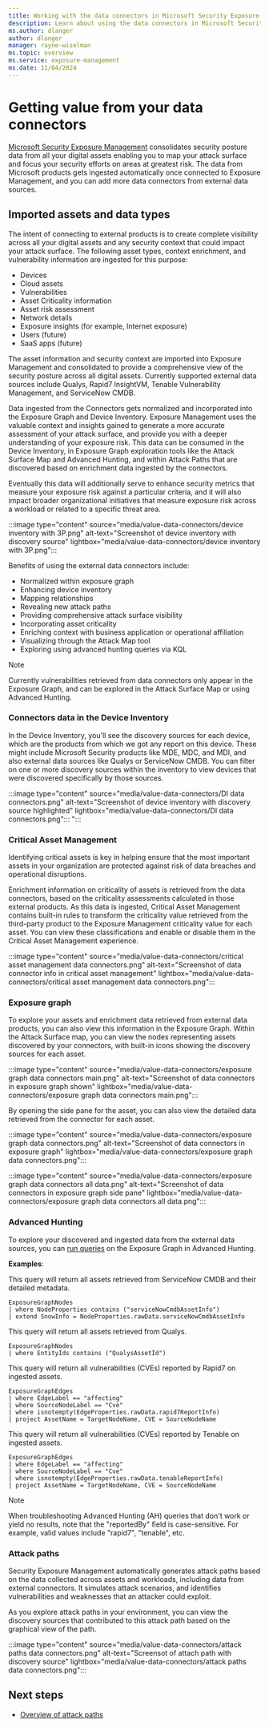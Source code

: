 ```yaml
---
title: Working with the data connectors in Microsoft Security Exposure Management
description: Learn about using the data connectors in Microsoft Security Exposure Management.
ms.author: dlanger
author: dlanger
manager: rayne-wiselman
ms.topic: overview
ms.service: exposure-management
ms.date: 11/04/2024
---
```


# Getting value from your data connectors

[Microsoft Security Exposure Management](microsoft-security-exposure-management.md) consolidates security posture data from all your digital assets enabling you to map your attack surface and focus your security efforts on areas at greatest risk. The data from Microsoft products gets ingested automatically once connected to Exposure Management, and you can add more data connectors from external data sources.

## Imported assets and data types

The intent of connecting to external products is to create complete visibility across all your digital assets and any security context that could impact your attack surface. The following asset types, context enrichment, and vulnerability information are ingested for this purpose:

- Devices
- Cloud assets
- Vulnerabilities
- Asset Criticality information
- Asset risk assessment
- Network details
- Exposure insights (for example, Internet exposure)
- Users (future)
- SaaS apps (future)

The asset information and security context are imported into Exposure Management and consolidated to provide a comprehensive view of the security posture across all digital assets. Currently supported external data sources include Qualys, Rapid7 InsightVM, Tenable Vulnerability Management, and ServiceNow CMDB.

Data ingested from the Connectors gets normalized and incorporated into the Exposure Graph and Device Inventory. Exposure Management uses the valuable context and insights gained to generate a more accurate assessment of your attack surface, and provide you with a deeper understanding of your exposure risk. This data can be consumed in the Device Inventory, in Exposure Graph exploration tools like the Attack Surface Map and Advanced Hunting, and within Attack Paths that are discovered based on enrichment data ingested by the connectors.

Eventually this data will additionally serve to enhance security metrics that measure your exposure risk against a particular criteria, and it will also impact broader organizational initiatives that measure exposure risk across a workload or related to a specific threat area.

:::image type="content" source="media/value-data-connectors/device inventory with 3P.png" alt-text="Screenshot of device inventory with discovery source" lightbox="media/value-data-connectors/device inventory with 3P.png":::

Benefits of using the external data connectors include:

- Normalized within exposure graph
- Enhancing device inventory
- Mapping relationships
- Revealing new attack paths
- Providing comprehensive attack surface visibility
- Incorporating asset criticality
- Enriching context with business application or operational affiliation
- Visualizing through the Attack Map tool
- Exploring using advanced hunting queries via KQL

> [!NOTE]
> Currently vulnerabilities retrieved from data connectors only appear in the Exposure Graph, and can be explored in the Attack Surface Map or using Advanced Hunting.

### Connectors data in the Device Inventory

In the Device Inventory, you'll see the discovery sources for each device, which are the products from which we got any report on this device. These might include Microsoft Security products like MDE, MDC, and MDI, and also external data sources like Qualys or ServiceNow CMDB. You can filter on one or more discovery sources within the inventory to view devices that were discovered specifically by those sources.

:::image type="content" source="media/value-data-connectors/DI data connectors.png" alt-text="Screenshot of device inventory with discovery source highlighted" lightbox="media/value-data-connectors/DI data connectors.png":::
":::

### Critical Asset Management

Identifying critical assets is key in helping ensure that the most important assets in your organization are protected against risk of data breaches and operational disruptions.

Enrichment information on criticality of assets is retrieved from the data connectors, based on the criticality assessments calculated in those external products. As this data is ingested, Critical Asset Management contains built-in rules to transform the criticality value retrieved from the third-party product to the Exposure Management criticality value for each asset. You can view these classifications and enable or disable them in the Critical Asset Management experience.

:::image type="content" source="media/value-data-connectors/critical asset management data connectors.png" alt-text="Screenshot of data connector info in critical asset management" lightbox="media/value-data-connectors/critical asset management data connectors.png":::

### Exposure graph

To explore your assets and enrichment data retrieved from external data products, you can also view this information in the Exposure Graph. Within the Attack Surface map, you can view the nodes representing assets discovered by your connectors, with built-in icons showing the discovery sources for each asset.

:::image type="content" source="media/value-data-connectors/exposure graph data connectors main.png" alt-text="Screenshot of data connectors in exposure graph shown" lightbox="media/value-data-connectors/exposure graph data connectors main.png":::

By opening the side pane for the asset, you can also view the detailed data retrieved from the connector for each asset.

:::image type="content" source="media/value-data-connectors/exposure graph data connectors.png" alt-text="Screenshot of data connectors in exposure graph" lightbox="media/value-data-connectors/exposure graph data connectors.png":::

:::image type="content" source="media/value-data-connectors/exposure graph data connectors all data.png" alt-text="Screenshot of data connectors in exposure graph side pane" lightbox="media/value-data-connectors/exposure graph data connectors all data.png":::

### Advanced Hunting

To explore your discovered and ingested data from the external data sources, you can [run queries](query-enterprise-exposure-graph.md) on the Exposure Graph in Advanced Hunting.

**Examples**:

This query will return all assets retrieved from ServiceNow CMDB and their detailed metadata.

```kusto
ExposureGraphNodes
| where NodeProperties contains ("serviceNowCmdbAssetInfo")
| extend SnowInfo = NodeProperties.rawData.serviceNowCmdbAssetInfo
```

This query will return all assets retrieved from Qualys.

```kusto
ExposureGraphNodes
| where EntityIds contains ("QualysAssetId")
```

This query will return all vulnerabilities (CVEs) reported by Rapid7 on ingested assets.

```kusto
ExposureGraphEdges
| where EdgeLabel == "affecting" 
| where SourceNodeLabel == "Cve" 
| where isnotempty(EdgeProperties.rawData.rapid7ReportInfo)
| project AssetName = TargetNodeName, CVE = SourceNodeName
```

This query will return all vulnerabilities (CVEs) reported by Tenable on ingested assets.

```kusto
ExposureGraphEdges
| where EdgeLabel == "affecting" 
| where SourceNodeLabel == "Cve" 
| where isnotempty(EdgeProperties.rawData.tenableReportInfo)
| project AssetName = TargetNodeName, CVE = SourceNodeName
```

> [!NOTE]
> When troubleshooting Advanced Hunting (AH) queries that don't work or yield no results, note that the "reportedBy" field is case-sensitive. For example, valid values include "rapid7", "tenable", etc.
>

### Attack paths

Security Exposure Management automatically generates attack paths based on the data collected across assets and workloads, including data from external connectors. It simulates attack scenarios, and identifies vulnerabilities and weaknesses that an attacker could exploit.

As you explore attack paths in your environment, you can view the discovery sources that contributed to this attack path based on the graphical view of the path.

:::image type="content" source="media/value-data-connectors/attack paths data connectors.png" alt-text="Screensot of attach path with discovery source" lightbox="media/value-data-connectors/attack paths data connectors.png":::

## Next steps

- [Overview of attack paths](work-attack-paths-overview.md)
